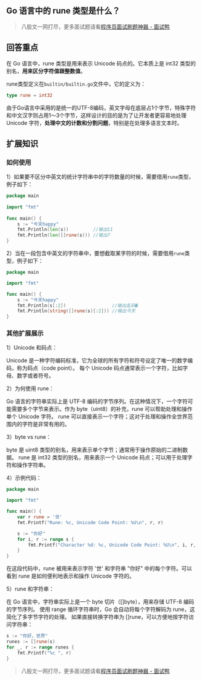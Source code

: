 ## Go 语言中的 rune 类型是什么？
> 八股文一网打尽，更多面试题请看[程序员面试刷题神器 - 面试鸭](https://www.mianshiya.com/)

## 回答重点

在 Go 语言中，rune 类型是用来表示 Unicode 码点的。它本质上是 int32 类型的别名，**用来区分字符值跟整数值**。

rune类型定义在`builtin/builtin.go`文件中，它的定义为：
```go
type rune = int32
```

由于Go语言中采用的是统一的UTF-8编码，英文字母在底层占1个字节，特殊字符和中文汉字则占用1～3个字节，这样设计的目的是为了让开发者更容易地处理 Unicode 字符，**处理中文的计数和分割问题**，特别是在处理多语言文本时。
## 扩展知识

### 如何使用

1）如果要不区分中英文的统计字符串中的字符数量的时候，需要借用`rune`类型，例子如下：
```go
package main
 
import "fmt"
 
func main() {
	s := "今天happy"
	fmt.Println(len(s))         //输出11
	fmt.Println(len([]rune(s))) //输出7
}
```
2）当在一段包含中英文的字符串中，要想截取某字符的时候，需要借用`rune`类型，例子如下：
```go
package main

import "fmt"

func main() {
	s := "今天happy"
	fmt.Println(s[:2])                 //输出乱码�
	fmt.Println(string([]rune(s)[:2])) //输出今天
}

```

### 其他扩展展示
1）Unicode 和码点：

Unicode 是一种字符编码标准，它为全球的所有字符和符号设定了唯一的数字编码，称为码点（code point）。
每个 Unicode 码点通常表示一个字符，比如字母、数字或者符号。

2）为何使用 rune：

Go 语言的字符串实际上是 UTF-8 编码的字节序列。在这种情况下，一个字符可能需要多个字节来表示。作为 byte（uint8）的补充，rune 可以帮助处理和操作单个 Unicode 字符。
rune 可以直接表示一个字符；这对于处理和操作全世界范围内的字符是非常有用的。

3）byte vs rune：

byte 是 uint8 类型的别名，用来表示单个字节；通常用于操作原始的二进制数据。
rune 是 int32 类型的别名，用来表示一个 Unicode 码点；可以用于处理字符和操作字符串。

4）示例代码：

```go
package main

import "fmt"

func main() {
    var r rune = '世'
    fmt.Printf("Rune: %c, Unicode Code Point: %U\n", r, r)

    s := "你好"
    for i, r := range s {
        fmt.Printf("Character %d: %c, Unicode Code Point: %U\n", i, r, r)
    }
}
```
在这段代码中，rune 被用来表示字符 '世' 和字符串 "你好" 中的每个字符。可以看到 rune 是如何便利地表示和操作 Unicode 字符的。

5）rune 和字符串：

在 Go 语言中，字符串实际上是一个 byte 切片（[]byte），用来存储 UTF-8 编码的字节序列。
使用 range 循环字符串时，Go 会自动将每个字符解码为 rune，这简化了多字节字符的处理。
如果直接转换字符串为 []rune，可以方便地按字符访问字符串：
```go
s := "你好，世界"
runes := []rune(s)
for _, r := range runes {
    fmt.Printf("%c ", r)
}
```

> 八股文一网打尽，更多面试题请看[程序员面试刷题神器 - 面试鸭](https://www.mianshiya.com/)